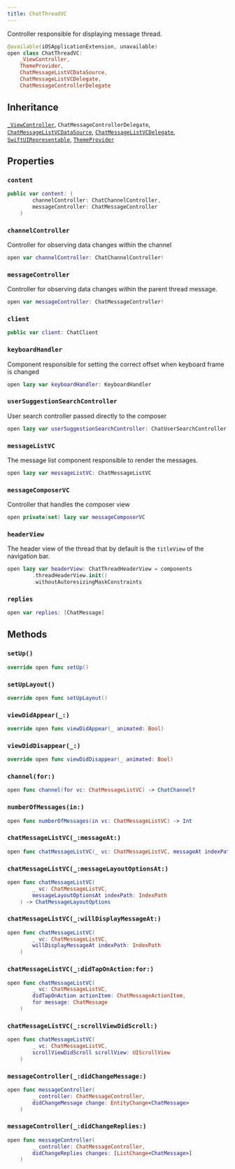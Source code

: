 ```yaml
---
title: ChatThreadVC
---
```


Controller responsible for displaying message thread.

``` swift
@available(iOSApplicationExtension, unavailable)
open class ChatThreadVC:
    _ViewController,
    ThemeProvider,
    ChatMessageListVCDataSource,
    ChatMessageListVCDelegate,
    ChatMessageControllerDelegate 
```

## Inheritance

[`_ViewController`](../../common-views/_view-controller), `ChatMessageControllerDelegate`, [`ChatMessageListVCDataSource`](../../chat-message-list/chat-message-list-vc-data-source), [`ChatMessageListVCDelegate`](../../chat-message-list/chat-message-list-vc-delegate), [`SwiftUIRepresentable`](../../common-views/swift-ui-representable), [`ThemeProvider`](../../utils/theme-provider)

## Properties

### `content`

``` swift
public var content: (
        channelController: ChatChannelController,
        messageController: ChatMessageController
    ) 
```

### `channelController`

Controller for observing data changes within the channel

``` swift
open var channelController: ChatChannelController!
```

### `messageController`

Controller for observing data changes within the parent thread message.

``` swift
open var messageController: ChatMessageController!
```

### `client`

``` swift
public var client: ChatClient 
```

### `keyboardHandler`

Component responsible for setting the correct offset when keyboard frame is changed

``` swift
open lazy var keyboardHandler: KeyboardHandler 
```

### `userSuggestionSearchController`

User search controller passed directly to the composer

``` swift
open lazy var userSuggestionSearchController: ChatUserSearchController 
```

### `messageListVC`

The message list component responsible to render the messages.

``` swift
open lazy var messageListVC: ChatMessageListVC 
```

### `messageComposerVC`

Controller that handles the composer view

``` swift
open private(set) lazy var messageComposerVC 
```

### `headerView`

The header view of the thread that by default is the `titleView` of the navigation bar.

``` swift
open lazy var headerView: ChatThreadHeaderView = components
        .threadHeaderView.init()
        .withoutAutoresizingMaskConstraints
```

### `replies`

``` swift
open var replies: [ChatMessage] 
```

## Methods

### `setUp()`

``` swift
override open func setUp() 
```

### `setUpLayout()`

``` swift
override open func setUpLayout() 
```

### `viewDidAppear(_:)`

``` swift
override open func viewDidAppear(_ animated: Bool) 
```

### `viewDidDisappear(_:)`

``` swift
override open func viewDidDisappear(_ animated: Bool) 
```

### `channel(for:)`

``` swift
open func channel(for vc: ChatMessageListVC) -> ChatChannel? 
```

### `numberOfMessages(in:)`

``` swift
open func numberOfMessages(in vc: ChatMessageListVC) -> Int 
```

### `chatMessageListVC(_:messageAt:)`

``` swift
open func chatMessageListVC(_ vc: ChatMessageListVC, messageAt indexPath: IndexPath) -> ChatMessage? 
```

### `chatMessageListVC(_:messageLayoutOptionsAt:)`

``` swift
open func chatMessageListVC(
        _ vc: ChatMessageListVC,
        messageLayoutOptionsAt indexPath: IndexPath
    ) -> ChatMessageLayoutOptions 
```

### `chatMessageListVC(_:willDisplayMessageAt:)`

``` swift
open func chatMessageListVC(
        _ vc: ChatMessageListVC,
        willDisplayMessageAt indexPath: IndexPath
    ) 
```

### `chatMessageListVC(_:didTapOnAction:for:)`

``` swift
open func chatMessageListVC(
        _ vc: ChatMessageListVC,
        didTapOnAction actionItem: ChatMessageActionItem,
        for message: ChatMessage
    ) 
```

### `chatMessageListVC(_:scrollViewDidScroll:)`

``` swift
open func chatMessageListVC(
        _ vc: ChatMessageListVC,
        scrollViewDidScroll scrollView: UIScrollView
    ) 
```

### `messageController(_:didChangeMessage:)`

``` swift
open func messageController(
        _ controller: ChatMessageController,
        didChangeMessage change: EntityChange<ChatMessage>
    ) 
```

### `messageController(_:didChangeReplies:)`

``` swift
open func messageController(
        _ controller: ChatMessageController,
        didChangeReplies changes: [ListChange<ChatMessage>]
    ) 
```
